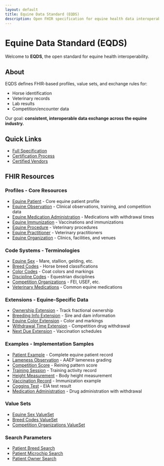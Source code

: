 ```yaml
---
layout: default
title: Equine Data Standard (EQDS)
description: Open FHIR specification for equine health data interoperability
---
```


# Equine Data Standard (EQDS)

Welcome to **EQDS**, the open standard for equine health interoperability.

## About
EQDS defines FHIR-based profiles, value sets, and exchange rules for:
- Horse identification
- Veterinary records
- Lab results
- Competition/encounter data

Our goal: **consistent, interoperable data exchange across the equine industry.**

## Quick Links
- [Full Specification](specification.md)
- [Certification Process](certification.md)
- [Certified Vendors](vendors.md)

## FHIR Resources

<div class="resource-cards">
  <div class="card">
    <h3>Profiles - Core Resources</h3>
    <ul>
      <li><a href="profiles/equine-patient.json">Equine Patient</a> - Core equine patient profile</li>
      <li><a href="profiles/equine-observation.json">Equine Observation</a> - Clinical observations, training, and competition data</li>
      <li><a href="profiles/equine-medication-administration.json">Equine Medication Administration</a> - Medications with withdrawal times</li>
      <li><a href="profiles/equine-immunization.json">Equine Immunization</a> - Vaccinations and immunizations</li>
      <li><a href="profiles/equine-procedure.json">Equine Procedure</a> - Veterinary procedures</li>
      <li><a href="profiles/equine-practitioner.json">Equine Practitioner</a> - Veterinary practitioners</li>
      <li><a href="profiles/equine-organization.json">Equine Organization</a> - Clinics, facilities, and venues</li>
    </ul>
  </div>

  <div class="card">
    <h3>Code Systems - Terminologies</h3>
    <ul>
      <li><a href="codesystems/equine-sex.json">Equine Sex</a> - Mare, stallion, gelding, etc.</li>
      <li><a href="codesystems/breed-codes.json">Breed Codes</a> - Horse breed classifications</li>
      <li><a href="codesystems/color-codes.json">Color Codes</a> - Coat colors and markings</li>
      <li><a href="codesystems/discipline-codes.json">Discipline Codes</a> - Equestrian disciplines</li>
      <li><a href="codesystems/competition-orgs.json">Competition Organizations</a> - FEI, USEF, etc.</li>
      <li><a href="codesystems/veterinary-medications.json">Veterinary Medications</a> - Common equine medications</li>
    </ul>
  </div>

  <div class="card">
    <h3>Extensions - Equine-Specific Data</h3>
    <ul>
      <li><a href="extensions/ownership.json">Ownership Extension</a> - Track fractional ownership</li>
      <li><a href="extensions/breeding-info.json">Breeding Info Extension</a> - Sire and dam information</li>
      <li><a href="extensions/equine-color.json">Equine Color Extension</a> - Color and markings</li>
      <li><a href="extensions/withdrawal-time.json">Withdrawal Time Extension</a> - Competition drug withdrawal</li>
      <li><a href="extensions/next-due.json">Next Due Extension</a> - Vaccination schedules</li>
    </ul>
  </div>

  <div class="card">
    <h3>Examples - Implementation Samples</h3>
    <ul>
      <li><a href="samples/patient-example.json">Patient Example</a> - Complete equine patient record</li>
      <li><a href="samples/observation-lameness.json">Lameness Observation</a> - AAEP lameness grading</li>
      <li><a href="samples/observation-competition.json">Competition Score</a> - Reining pattern score</li>
      <li><a href="samples/observation-training.json">Training Session</a> - Training activity record</li>
      <li><a href="samples/observation-height.json">Height Measurement</a> - Body height measurement</li>
      <li><a href="samples/immunization-example.json">Vaccination Record</a> - Immunization example</li>
      <li><a href="samples/coggins-test.json">Coggins Test</a> - EIA test result</li>
      <li><a href="samples/medication-administration.json">Medication Administration</a> - Drug administration with withdrawal</li>
    </ul>
  </div>

  <div class="card">
    <h3>Value Sets</h3>
    <ul>
      <li><a href="valuesets/equine-sex.json">Equine Sex ValueSet</a></li>
      <li><a href="valuesets/breed-codes.json">Breed Codes ValueSet</a></li>
      <li><a href="valuesets/competition-organizations.json">Competition Organizations ValueSet</a></li>
    </ul>
  </div>

  <div class="card">
    <h3>Search Parameters</h3>
    <ul>
      <li><a href="searchparameters/patient-breed.json">Patient Breed Search</a></li>
      <li><a href="searchparameters/patient-microchip.json">Patient Microchip Search</a></li>
      <li><a href="searchparameters/patient-owner.json">Patient Owner Search</a></li>
    </ul>
  </div>
</div>